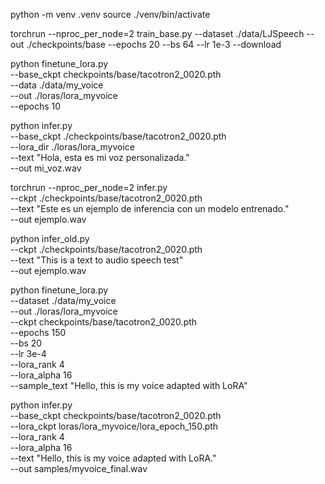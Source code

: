 python -m venv .venv
source ./venv/bin/activate

torchrun --nproc_per_node=2 train_base.py   --dataset ./data/LJSpeech   --out ./checkpoints/base   --epochs 20   --bs 64   --lr 1e-3   --download

python finetune_lora.py \
  --base_ckpt checkpoints/base/tacotron2_0020.pth \
  --data ./data/my_voice \
  --out ./loras/lora_myvoice \
  --epochs 10

python infer.py \
  --base_ckpt ./checkpoints/base/tacotron2_0020.pth \
  --lora_dir ./loras/lora_myvoice \
  --text "Hola, esta es mi voz personalizada." \
  --out mi_voz.wav

torchrun --nproc_per_node=2 infer.py \
  --ckpt ./checkpoints/base/tacotron2_0020.pth \
  --text "Este es un ejemplo de inferencia con un modelo entrenado." \
  --out ejemplo.wav

python infer_old.py \
  --ckpt ./checkpoints/base/tacotron2_0020.pth \
  --text "This is a text to audio speech test" \
  --out ejemplo.wav



python finetune_lora.py \
    --dataset ./data/my_voice \
    --out ./loras/lora_myvoice \
    --ckpt checkpoints/base/tacotron2_0020.pth \
    --epochs 150 \
    --bs 20 \
    --lr 3e-4 \
    --lora_rank 4 \
    --lora_alpha 16 \
    --sample_text "Hello, this is my voice adapted with LoRA"

python infer.py \
    --base_ckpt checkpoints/base/tacotron2_0020.pth \
    --lora_ckpt loras/lora_myvoice/lora_epoch_150.pth \
    --lora_rank 4 \
    --lora_alpha 16 \
    --text "Hello, this is my voice adapted with LoRA." \
    --out samples/myvoice_final.wav

